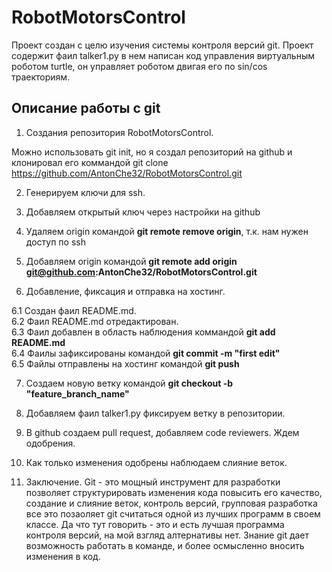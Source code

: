 # RobotMotorsControl

Проект создан с целю изучения системы контроля версий git. Проект содержит фаил talker1.py в нем написан код управления виртуальным роботом turtle, он управляет роботом двигая его по sin/cos траекториям.

## Описание работы с git

1. Создания репозитория RobotMotorsControl.

Можно использовать git init, но я создал репозиторий на github и клонировал его коммандой git clone https://github.com/AntonChe32/RobotMotorsControl.git

2. Генерируем ключи для ssh.

3. Добавляем открытый ключ через настройки на github

4. Удаляем origin командой **git remote remove origin**, т.к. нам нужен доступ по ssh

5. Добавляем origin командой **git remote add origin git@github.com:AntonChe32/RobotMotorsControl.git**
 
6. Добавление, фиксация и отправка на хостинг.

6.1 Создан фаил README.md.<br>
6.2 Фаил README.md отредактирован.<br>
6.3 Фаил добавлен в область наблюдения коммандой **git add README.md**<br>
6.4 Фаилы зафиксированы командой **git commit -m "first edit"**<br>
6.5 Файлы отправлены на хостинг командой **git push**<br>

7. Создаем новую ветку командой **git checkout -b "feature_branch_name"**

8. Добавляем фаил talker1.py фиксируем ветку в репозитории.

9. В github создаем pull request, добавляем code reviewers. Ждем одобрения.

10. Как только изменения одобрены наблюдаем слияние веток.

11. Заключение. Git - это мощный инструмент для разработки 
позволяет структурировать изменения кода повысить его качество, создание и 
слияние веток, контроль версий, групповая разработка все это позаоляет git
считаться одной из лучших программ в своем классе. Да что тут говорить - это
и есть лучшая программа контроля версий, на мой взгляд алтернативы нет.
Знание git дает возможность работать в команде, и более осмысленно вносить
изменения в код.
